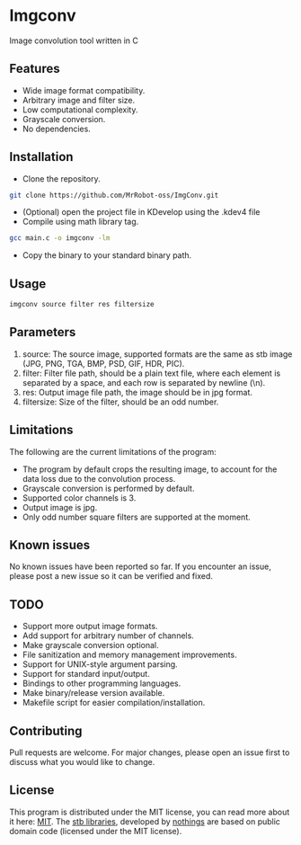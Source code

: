 # Imgconv

Image convolution tool written in C

## Features

 - Wide image format compatibility.
 - Arbitrary image and filter size.
 - Low computational complexity.
 - Grayscale conversion.
 - No dependencies.

## Installation

 - Clone the repository.
```bash
git clone https://github.com/MrRobot-oss/ImgConv.git
```
 - (Optional) open the project file in KDevelop using the .kdev4 file
 - Compile using math library tag.
```bash
gcc main.c -o imgconv -lm
```
 - Copy the binary to your standard binary path.

## Usage

```bash
imgconv source filter res filtersize
```
## Parameters

 1. source: The source image, supported formats are the same as stb image (JPG, PNG, TGA, BMP, PSD, GIF, HDR, PIC).
 2. filter: Filter file path, should be a plain text file, where each element is separated by a space, and each row is separated by newline (\n).
 3. res:  Output image file path, the image should be in jpg format.
 4. filtersize: Size of the filter, should be an odd number.

## Limitations
The following are the current limitations of the program:
 - The program by default crops the resulting image, to account for the data loss due to the convolution process.
 - Grayscale conversion is performed by default.
 - Supported color channels is 3.
 - Output image is jpg.
 - Only odd number square filters are supported at the moment.

## Known issues
No known issues have been reported so far. If you encounter an issue, please post a new issue so it can be verified and fixed.

## TODO

 - Support more output image formats.
 - Add support for arbitrary number of channels.
 - Make grayscale conversion optional.
 - File sanitization and memory management improvements.
 - Support for UNIX-style argument parsing.
 - Support for standard input/output.
 - Bindings to other programming languages.
 - Make binary/release version available.
 - Makefile script for easier compilation/installation.

## Contributing
Pull requests are welcome. For major changes, please open an issue first to discuss what you would like to change.

## License
This program is distributed under the MIT license, you can read more about it here: [MIT](https://choosealicense.com/licenses/mit/).
The [stb libraries](https://github.com/nothings/stb), developed by [nothings](https://github.com/nothings)  are based on public domain code (licensed under the MIT license).
